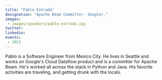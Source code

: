 ```yaml
---
title: "Pablo Estrada"
designation: "Apache Beam Committer. Googler."
images:
 - images/speakers/pablo-estrada.jpg
twitter: 
linkedin: 
events:
 - 2023
---
```


Pablo is a Software Engineer from Mexico City. He lives in Seattle and works on Google's Cloud Dataflow product and is a committer for Apache Beam. He's worked all across the stack in Python and Java. His favorite activities are traveling, and getting drunk with the locals.